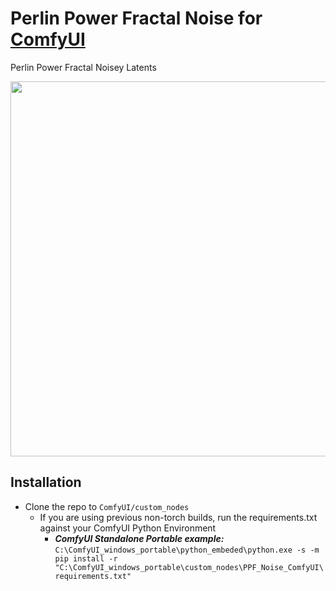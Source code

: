 # Perlin Power Fractal Noise for [ComfyUI](https://github.com/comfyanonymous/ComfyUI)
 Perlin Power Fractal Noisey Latents

<img src="https://github.com/WASasquatch/PPF_Noise_ComfyUI/assets/1151589/56d3c514-0462-4b1c-adaa-7fe6977f1bcd" width="600">

## Installation
 - Clone the repo to `ComfyUI/custom_nodes`
   - If you are using previous non-torch builds, run the requirements.txt against your ComfyUI Python Environment
     - ***ComfyUI Standalone Portable example:*** `C:\ComfyUI_windows_portable\python_embeded\python.exe -s -m pip install -r "C:\ComfyUI_windows_portable\custom_nodes\PPF_Noise_ComfyUI\requirements.txt"`

